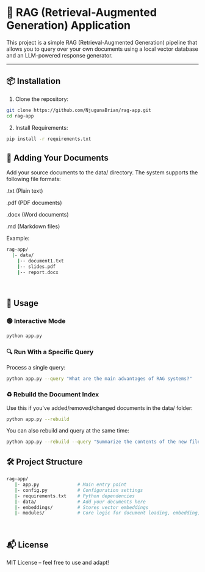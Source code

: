 # 🧠 RAG (Retrieval-Augmented Generation) Application

This project is a simple RAG (Retrieval-Augmented Generation) pipeline that allows you to query over your own documents using a local vector database and an LLM-powered response generator.

---

## 📦 Installation

1. Clone the repository:

```bash
git clone https://github.com/NjugunaBrian/rag-app.git
cd rag-app
```

2. Install Requirements:

```bash
pip install -r requirements.txt
```

## :file_folder: Adding Your Documents

Add your source documents to the data/ directory. The system supports the following file formats:

.txt (Plain text)

.pdf (PDF documents)

.docx (Word documents)

.md (Markdown files)

Example:
```bash 
rag-app/
  |- data/
    |-- document1.txt
    |-- slides.pdf
    |-- report.docx
```    
<br/>

## :rocket: Usage
### :green_circle: Interactive Mode
```bash
python app.py
```

### :mag: Run With a Specific Query
Process a single query:
```bash
python app.py --query "What are the main advantages of RAG systems?"
```

### :recycle: Rebuild the Document Index
Use this if you've added/removed/changed documents in the data/ folder:
```bash
python app.py --rebuild
```
You can also rebuild and query at the same time:
```bash
python app.py --rebuild --query "Summarize the contents of the new files."
```

## :hammer_and_wrench: Project Structure
```bash
rag-app/
   |- app.py              # Main entry point
   |- config.py           # Configuration settings
   |- requirements.txt    # Python dependencies
   |- data/               # Add your documents here
   |- embeddings/         # Stores vector embeddings
   |- modules/            # Core logic for document loading, embedding, retrieval, generation
```
<br/>

## :mailbox_with_mail: License
MIT License – feel free to use and adapt!



